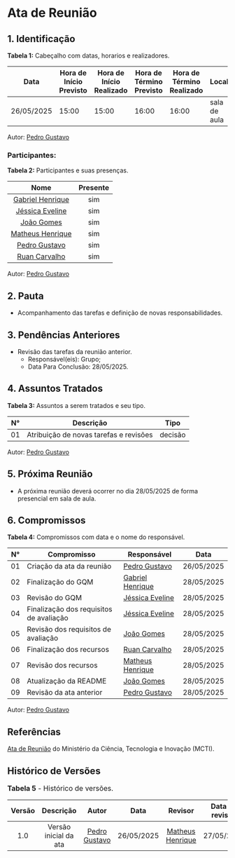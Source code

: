 # Ata de Reunião

## 1. Identificação

**Tabela 1:** Cabeçalho com datas, horarios e realizadores.

| Data       | Hora de Início Previsto | Hora de Início Realizado | Hora de Término Previsto | Hora de Término Realizado | Local        | Redator                                        | Projeto  | Revisor |
| ---------- | ----------------------- | ------------------------ | ------------------------ | ------------------------- | ------------ | ---------------------------------------------- | -------- | ------- |
| 26/05/2025 | 15:00                   | 15:00                    | 16:00                    | 16:00                     | sala de aula | [Pedro Gustavo](https://github.com/PedroGusta) | Agromart |     [Matheus Henrique](https://github.com/mathonaut)    |

Autor: [Pedro Gustavo](https://github.com/PedroGusta)

### Participantes:

**Tabela 2:** Participantes e suas presenças.

|                         Nome                         | Presente |
| :--------------------------------------------------: | :------: |
| [Gabriel Henrique](https://github.com/gabrielhrlima) |   sim    |
|    [Jéssica Eveline](https://github.com/xzxjesse)    |   sim    |
|       [João Gomes](https://github.com/xgomesx)       |   sim    |
|   [Matheus Henrique](https://github.com/mathonaut)   |   sim    |
|    [Pedro Gustavo](https://github.com/PedroGusta)    |   sim    |
|  [Ruan Carvalho](https://github.com/Ruan-Carvalho)   |   sim    |

Autor: [Pedro Gustavo](https://github.com/PedroGusta)

## 2. Pauta

- Acompanhamento das tarefas e definição de novas responsabilidades.

## 3. Pendências Anteriores

- Revisão das tarefas da reunião anterior.
  - Responsável(eis): Grupo;
  - Data Para Conclusão: 28/05/2025.

## 4. Assuntos Tratados

**Tabela 3:** Assuntos a serem tratados e seu tipo.

| N°  | Descrição                              | Tipo    |
| --- | -------------------------------------- | ------- |
| 01  | Atribuição de novas tarefas e revisões | decisão |

Autor: [Pedro Gustavo](https://github.com/PedroGusta)

## 5. Próxima Reunião

- A próxima reunião deverá ocorrer no dia 28/05/2025 de forma presencial em sala de aula.

## 6. Compromissos

**Tabela 4:** Compromissos com data e o nome do responsável.

| N°  | Compromisso                             | Responsável                                          | Data       |
| --- | --------------------------------------- | ---------------------------------------------------- | ---------- |
| 01  | Criação da ata da reunião               | [Pedro Gustavo](https://github.com/PedroGusta)       | 26/05/2025 |
| 02  | Finalização do GQM                      | [Gabriel Henrique](https://github.com/gabrielhrlima) | 28/05/2025 |
| 03  | Revisão do GQM                          | [Jéssica Eveline](https://github.com/xzxjesse)       | 28/05/2025 |
| 04  | Finalização dos requisitos de avaliação | [Jéssica Eveline](https://github.com/xzxjesse)       | 28/05/2025 |
| 05  | Revisão dos requisitos de avaliação     | [João Gomes](https://github.com/xgomesx)             | 28/05/2025 |
| 06  | Finalização dos recursos                | [Ruan Carvalho](https://github.com/Ruan-Carvalho)    | 28/05/2025 |
| 07  | Revisão dos recursos                    | [Matheus Henrique](https://github.com/mathonaut)     | 28/05/2025 |
| 08  | Atualização da README                   | [João Gomes](https://github.com/xgomesx)             | 28/05/2025 |
| 09  | Revisão da ata anterior                 | [Pedro Gustavo](https://github.com/PedroGusta)       | 28/05/2025 |

Autor: [Pedro Gustavo](https://github.com/PedroGusta)

## Referências

[Ata de Reunião](https://pdp.mctic.gov.br/MCTI-PDP/guidances/examples/Ata%20Reuniao_21C35EC2.html) do Ministério da Ciência, Tecnologia e Inovação (MCTI).

## Histórico de Versões

<font size="3"><p style="text-align: left">**Tabela 5** - Histórico de versões.</p></font>

| Versão |       Descrição       |                     Autor                      |    Data    |                     Revisor                      | Data de revisão |
| :----: | :-------------------: | :--------------------------------------------: | :--------: | :----------------------------------------------: | :-------------: |
|  1.0   | Versão inicial da ata | [Pedro Gustavo](https://github.com/PedroGusta) | 26/05/2025 | [Matheus Henrique](https://github.com/mathonaut) |   27/05/2025    |
